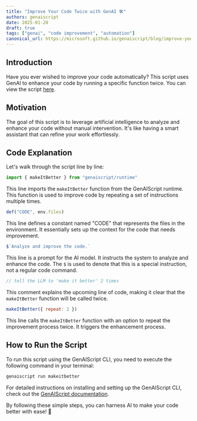 ```yaml
---
title: "Improve Your Code Twice with GenAI 🛠️"
authors: genaiscript
date: 2025-01-28
draft: true
tags: ["genai", "code improvement", "automation"]
canonical_url: https://microsoft.github.io/genaiscript/blog/improve-your-code-twice-with-genai
---
```


## Introduction

Have you ever wished to improve your code automatically? This script uses GenAI to enhance your code by running a specific function twice. You can view the script [here](https://github.com/microsoft/genaiscript/blob/main/packages/sample/genaisrc/makeitbetter.genai.mjs).

## Motivation

The goal of this script is to leverage artificial intelligence to analyze and enhance your code without manual intervention. It's like having a smart assistant that can refine your work effortlessly.

## Code Explanation

Let's walk through the script line by line:

```js
import { makeItBetter } from "genaiscript/runtime"
```
This line imports the `makeItBetter` function from the GenAIScript runtime. This function is used to improve code by repeating a set of instructions multiple times.

```js
def("CODE", env.files)
```
This line defines a constant named "CODE" that represents the files in the environment. It essentially sets up the context for the code that needs improvement.

```js
$`Analyze and improve the code.`
```
This line is a prompt for the AI model. It instructs the system to analyze and enhance the code. The `$` is used to denote that this is a special instruction, not a regular code command.

```js
// tell the LLM to 'make it better' 2 times
```
This comment explains the upcoming line of code, making it clear that the `makeItBetter` function will be called twice.

```js
makeItBetter({ repeat: 2 })
```
This line calls the `makeItBetter` function with an option to repeat the improvement process twice. It triggers the enhancement process.

## How to Run the Script

To run this script using the GenAIScript CLI, you need to execute the following command in your terminal:

```bash
genaiscript run makeitbetter
```

For detailed instructions on installing and setting up the GenAIScript CLI, check out the [GenAIScript documentation](https://microsoft.github.io/genaiscript/getting-started).

By following these simple steps, you can harness AI to make your code better with ease! 🌟
